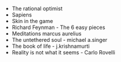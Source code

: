 - The rational optimist
- Sapiens
- Skin in the game
- Richard Feynman - The 6 easy pieces
- Meditations marcus aurelius
- The untethered soul - michael a.singer
- The book of life - j.krishnamurti 
- Reality is not what it seems - Carlo Rovelli 